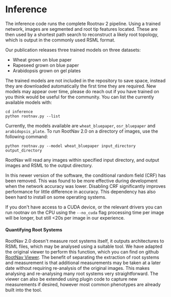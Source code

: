 # Inference
The inference code runs the complete Rootnav 2 pipeline. Using a trained network, images are segmented and root tip features located. These are then used by a shortest path search to reconstruct a likely root topology, which is output in the commonly used RSML format.

Our publication releases three trained models on three datasets:
* Wheat grown on blue paper
* Rapeseed grown on blue paper
* Arabidopsis grown on gel plates

The trained models are not included in the repository to save space, instead they are downloaded automatically the first time they are required. New models may appear over time, please do reach out if you have trained on you think would be useful for the community. You can list the currently available models with:
```
cd inference
python rootnav.py --list
```
Currently, the models available are `wheat_bluepaper`, `osr_bluepaper` and `arabidopsis_plate`. To run RootNav 2.0 on a directory of images, use the following command:
```
python rootnav.py --model wheat_bluepaper input_directory output_directory
```
RootNav will read any images within specified input directory, and output images and RSML to the output directory.

In this newer version of the software, the conditional random field (CRF) has been removed. This was found to be more effective during development when the network accuracy was lower. Disabling CRF significantly improves performance for little difference in accuracy. This dependency has also been hard to install on some operating systems.

If you don't have access to a CUDA device, or the relevant drivers you can run rootnav on the CPU using the `--no_cuda` flag processing time per image will be longer, but still <20s per image in our experience.

#### Quantifying Root Systems
RootNav 2.0 doesn't measure root systems itself, it outputs architectures to RSML files, which may be analysed using a suitable tool. We have adapted the original viewer to perform this function, which you can find on github [RootNav Viewer](https://github.com/robail-yasrab/RootNav-Viewer-2.0). The benefit of separating the extraction of root systems and measurement is that additional measurements may be taken at a later date without requiring re-analysis of the original images. This makes analysing and re-analysing many root systems very straightforward. The viewer can also be extended using plugin code to capture new measurements if desired, however most common phenotypes are already built into the tool.
